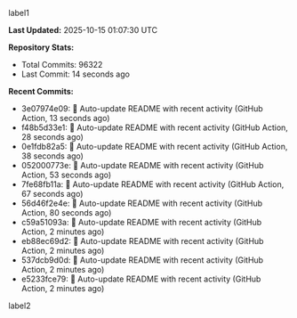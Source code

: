 
label1 
<!-- ACTIVITY_START -->
**Last Updated:** 2025-10-15 01:07:30 UTC

**Repository Stats:**
- Total Commits: 96322
- Last Commit: 14 seconds ago

**Recent Commits:**
- 3e07974e09: 🤖 Auto-update README with recent activity (GitHub Action, 13 seconds ago)
- f48b5d33e1: 🤖 Auto-update README with recent activity (GitHub Action, 28 seconds ago)
- 0e1fdb82a5: 🤖 Auto-update README with recent activity (GitHub Action, 38 seconds ago)
- 052000773e: 🤖 Auto-update README with recent activity (GitHub Action, 53 seconds ago)
- 7fe68fb11a: 🤖 Auto-update README with recent activity (GitHub Action, 67 seconds ago)
- 56d46f2e4e: 🤖 Auto-update README with recent activity (GitHub Action, 80 seconds ago)
- c59a51093a: 🤖 Auto-update README with recent activity (GitHub Action, 2 minutes ago)
- eb88ec69d2: 🤖 Auto-update README with recent activity (GitHub Action, 2 minutes ago)
- 537dcb9d0d: 🤖 Auto-update README with recent activity (GitHub Action, 2 minutes ago)
- e5233fce79: 🤖 Auto-update README with recent activity (GitHub Action, 2 minutes ago)
<!-- ACTIVITY_END -->

label2
